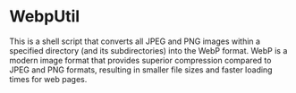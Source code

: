 # WebpUtil
This is a shell script that converts all JPEG and PNG images within a specified directory (and its subdirectories) into the WebP format. WebP is a modern image format that provides superior compression compared to JPEG and PNG formats, resulting in smaller file sizes and faster loading times for web pages.

